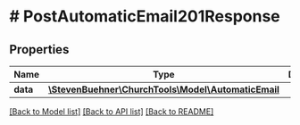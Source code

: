 # # PostAutomaticEmail201Response

## Properties

Name | Type | Description | Notes
------------ | ------------- | ------------- | -------------
**data** | [**\StevenBuehner\ChurchTools\Model\AutomaticEmail**](AutomaticEmail.md) |  | [optional]

[[Back to Model list]](../../README.md#models) [[Back to API list]](../../README.md#endpoints) [[Back to README]](../../README.md)

